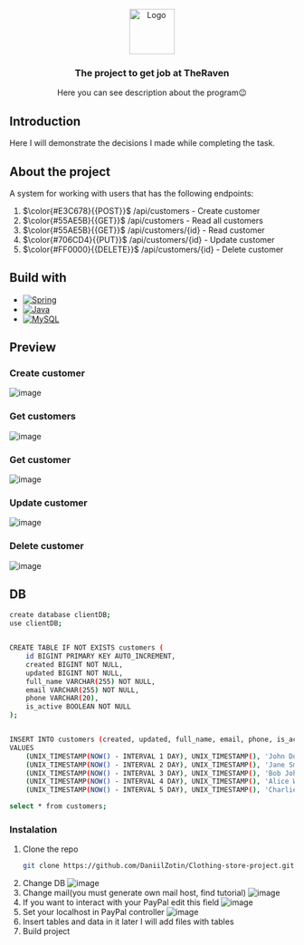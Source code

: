 
<br />
<div align="center">
  <a href="https://github.com/othneildrew/Best-README-Template">
    <img src="images/triangular.png" alt="Logo" width="80" height="80">
  </a>

  <h3 align="center" >The project to get job at TheRaven</h3>

  <p align="center">
    Here you can see description about the program😉
    <br />
    
  </p>
</div>









## Introduction 
Here I will demonstrate the decisions I made while completing the task.

## About the project 

A system for working with users that has the following endpoints:
1. $\color{#E3C678}{{POST}}$  /api/customers - Create customer
2. $\color{#55AE5B}{{GET}}$ /api/customers - Read all customers
3. $\color{#55AE5B}{{GET}}$ /api/customers/{id} - Read customer
4. $\color{#706CD4}{{PUT}}$ /api/customers/{id} - Update customer
5. $\color{#FF0000}{{DELETE}}$ /api/customers/{id} - Delete customer



## Build with
* [![Spring][Spring]][Spring-url]
* [![Java][Java]][Java-url]
* [![MySQL][MySQL]][MySQL-url]


## Preview
### Create customer  
![image](https://github.com/DaniilZotin/JuniorInTheRaven/assets/85665335/e0a5b1d7-d516-4ffb-a208-6f02c1ea448e)
### Get customers
![image](https://github.com/DaniilZotin/JuniorInTheRaven/assets/85665335/cad6953c-946a-4113-9a4a-6498d0edbc20)

### Get customer 
![image](https://github.com/DaniilZotin/JuniorInTheRaven/assets/85665335/e9608476-2e7f-44d4-846f-1b330272e099)

### Update customer
![image](https://github.com/DaniilZotin/JuniorInTheRaven/assets/85665335/22dc1ef4-7432-4188-916f-ab29a27a0087)

### Delete customer
![image](https://github.com/DaniilZotin/JuniorInTheRaven/assets/85665335/a6d46be3-405e-4a5b-b502-d83032e69912)


## DB
```sh
create database clientDB;
use clientDB;


CREATE TABLE IF NOT EXISTS customers (
    id BIGINT PRIMARY KEY AUTO_INCREMENT,
    created BIGINT NOT NULL,
    updated BIGINT NOT NULL,
    full_name VARCHAR(255) NOT NULL,
    email VARCHAR(255) NOT NULL,
    phone VARCHAR(20),
    is_active BOOLEAN NOT NULL
);


INSERT INTO customers (created, updated, full_name, email, phone, is_active)
VALUES
    (UNIX_TIMESTAMP(NOW() - INTERVAL 1 DAY), UNIX_TIMESTAMP(), 'John Doe', 'john.doe@example.com', '+380501234567', true),
    (UNIX_TIMESTAMP(NOW() - INTERVAL 2 DAY), UNIX_TIMESTAMP(), 'Jane Smith', 'jane.smith@example.com', '+380961638509', true),
    (UNIX_TIMESTAMP(NOW() - INTERVAL 3 DAY), UNIX_TIMESTAMP(), 'Bob Johnson', 'bob.johnson@example.com', '+380992094351', false),
    (UNIX_TIMESTAMP(NOW() - INTERVAL 4 DAY), UNIX_TIMESTAMP(), 'Alice Williams', 'alice.williams@example.com', '+380960039598', true),
    (UNIX_TIMESTAMP(NOW() - INTERVAL 5 DAY), UNIX_TIMESTAMP(), 'Charlie Brown', 'charlie.brown@example.com', '+380988230569', true);

select * from customers;
```




### Instalation 
1. Clone the repo
   ```sh
   git clone https://github.com/DaniilZotin/Clothing-store-project.git
   ```
2. Change DB
   ![image](https://github.com/DaniilZotin/Clothing-store-project/assets/85665335/6bc40be9-9617-4722-bf0d-31e54ee840b0)
3. Change mail(you must generate own mail host, find tutorial)
   ![image](https://github.com/DaniilZotin/Clothing-store-project/assets/85665335/d9e89af5-1e19-4162-a659-0da69b292236)
4. If you want to interact with your PayPal edit this field
   ![image](https://github.com/DaniilZotin/Clothing-store-project/assets/85665335/b9144e0b-2647-41ad-862c-19ce0c4a18d0)
5. Set your localhost in PayPal controller
   ![image](https://github.com/DaniilZotin/Clothing-store-project/assets/85665335/2f87947b-fd2c-4e2a-9182-7993bab3573d)
6. Insert tables and data in it
   later I will add files with tables
8. Build project
   








[Spring]: https://img.shields.io/badge/Spring-6DB33F?style=for-the-badge&logo=spring&logoColor=white
[Spring-url]: https://spring.io/projects/spring-framework

[MySQL]: https://img.shields.io/badge/MySQL-4479A1?style=for-the-badge&logo=mysql&logoColor=white
[MySQL-url]: https://spring.io/projects/spring-framework

[Java]: https://img.shields.io/badge/Java-E02027?style=for-the-badge&logo=jameson&logoColor=white
[Java-url]: https://spring.io/projects/spring-framework

